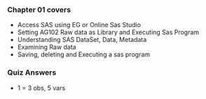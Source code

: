 ### Chapter 01 covers

* Access SAS using EG or Online Sas Studio
* Setting AG102 Raw data as Library and Executing Sas Program
* Understanding SAS DataSet, Data, Metadata
* Examining Raw data
* Saving, deleting and Executing a sas program

### Quiz Answers
* 1 =  3 obs, 5 vars
